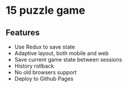 # 15 puzzle game

## Features

- Use Redux to save state
- Adaptive layout, both mobile and web
- Save current game state between sessions
- History rollback
- No old browsers support
- Deploy to Github Pages